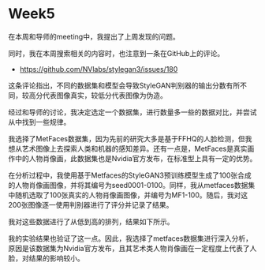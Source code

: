 # Week5
在本周和导师的meeting中，我提出了上周发现的问题。

同时，我在本周搜索相关的内容时，也注意到一条在GitHub上的评论。

- https://github.com/NVlabs/stylegan3/issues/180

这条评论指出，不同的数据集和模型会导致StyleGAN判别器的输出分数有所不同，较高分代表图像真实，较低分代表图像为伪造。

经过和导师的讨论，我决定选定一个数据集，进行数量多一些的数据对比，并尝试从中找到一些规律。

我选择了MetFaces数据集，因为先前的研究大多是基于FFHQ的人脸检测，但我想从艺术图像上去探索人类和机器的感知差异。还有一点是，MetFaces是真实画作中的人物肖像画，此数据集也是Nvidia官方发布，在标准型上具有一定的优势。

在分析过程中，我使用基于Metfaces的StyleGAN3预训练模型生成了100张合成的人物肖像画图像，并将其编号为seed0001-0100。同样，我从metfaces数据集中随机选取了100张真实的人物肖像画图像，并编号为MF1-100。随后，我对这200张图像逐一使用判别器进行了评分并记录了结果。

我对这些数据进行了从低到高的排列，结果如下所示。


我的实验结果也验证了这一点。因此，我选择了metfaces数据集进行深入分析，原因是该数据集为Nvidia官方发布，且其艺术类人物肖像画在一定程度上代表了人脸，对结果的影响较小。
